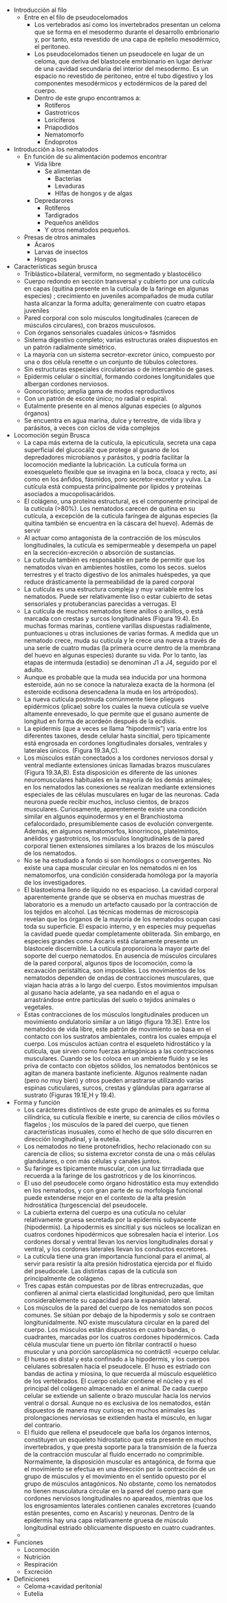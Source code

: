 - Introducción al filo
	- Entre en el filo de pseudocelomados
		- Los vertebrados así como los invertebrados presentan un celoma que se forma en el mesodermo durante el desarrollo embrionario y, por tanto, esta revestido de una capa de epitelio mesodérmico, el peritoneo.
		- Los pseudocelomados tienen un pseudocele en lugar de un celoma, que deriva del blastocele emrbionario en lugar derivar de una cavidad secundaria del interior del mesodermo. Es un espacio no revestido de peritoneo, entre el tubo digestivo y los componentes mesodérmicos y ectodérmicos de la pared del cuerpo.
		- Dentro de este grupo encontramos a:
			- Rotíferos
			- Gastrotricos
			- Loriciferos
			- Priapodidos
			- Nematomorfo
			- Endoprotos
- Introducción a los nematodos
	- En función de su alimentación podemos encontrar
		- Vida libre
			- Se alimentan de 
				- Bacterias
				- Levaduras
				- HIfas de hongos y de algas
		- Depredarores
			- Rotíferos
			- Tardigrados
			- Pequeños anélidos
			- Y otros nematodos pequeños.
	- Presas de otros animales
		- Ácaros 
		- Larvas de insectos
		- Hongos
- Características según brusca
	- Triblástico+bilateral, vermiform, no segmentado y blastocélico
	- Cuerpo redondo en sección transversal y cubierto por una cutícula en capas (quitina presente en la cutícula de la faringe en algunas especies) ; crecimiento en juveniles acompañados de muda cutilar hasta alcanzar la forma adulta; generalmente con cuatro etapas juveniles
	- Pared corporal con solo músculos longitudinales (carecen de músculos circulares), con brazos musculosos.
	- Con órganos sensoriales cuadales únicos→ fásmidos
	- Sistema digestivo completo; varias estructuras orales dispuestos en un patrón radialmente simétrico.
	- La mayoría con un sistema secretor-excretor único, compuesto por una o dos célula renette o un conjunto de túbulos colectores.
	- Sin estructuras especiales circulatorias o de intercambio de gases.
	- Epidermis celular o sincitial, formando cordones longitunidales que albergan cordones nerviosos.
	- Gonocorístico; amplia gama de modos reproductivos
	- Con un patrón de escote único; no radial o espiral.
	- Eutalmente presente en al menos algunas especies (o algunos órganos)
	- Se encuentra en agua marina, dulce y terrestre, de vida libra y parásitos, a veces con ciclos de vida complejos
- Locomoción según Brusca
	- La capa más externa de la cutícula, la epicutícula, secreta una capa superficial del glucocáliz que protege al gusano de los depredadores microbianos y parásitos, y podría facilitar la locomoción mediante la lubricación. La cutícula forma un exoesqueleto flexible que se invagina en la boca, cloaca y recto, así como en los ánfidos, fásmidos, poro secretor-excretor y vulva. La cutícula está compuesta principalmente por lípidos y proteínas asociados a mucopolisacáridos.
	- El colágeno, una proteína estructural, es el componente principal de la cutícula (>80%). Los nematodos carecen de quitina en su cutícula, a excepción de la cutícula faríngea de algunas especies (la quitina también se encuentra en la cáscara del huevo). Además de servir
	- Al actuar como antagonista de la contracción de los músculos longitudinales, la cutícula es semipermeable y desempeña un papel en la secreción-excreción o absorción de sustancias.
	- La cutícula también es responsable en parte de permitir que los nematodos vivan en ambientes hostiles, como los secos. suelos terrestres y el tracto digestivo de los animales huéspedes, ya que reduce drásticamente la permeabilidad de la pared corporal
	- La cutícula es una estructura compleja y muy variable entre los nematodos. Puede ser relativamente liso o estar cubierto de setas sensoriales y protuberancias parecidas a verrugas. El
	- La cutícula de muchos nematodos tiene anillos o anillos, o está marcada con crestas y surcos longitudinales (Figura 19.4). En muchas formas marinas, contiene varillas dispuestas radialmente, puntuaciones u otras inclusiones de varias formas. A medida que un nematodo crece, muda su cutícula y le crece una nueva a través de una serie de cuatro mudas (la primera ocurre dentro de la membrana del huevo en algunas especies) durante su vida. Por lo tanto, las etapas de intermuda (estadio) se denominan J1 a J4, seguido por el adulto.
	- Aunque es probable que la muda sea inducida por una hormona esteroide, aún no se conoce la naturaleza exacta de la hormona (el esteroide ecdisona desencadena la muda en los artrópodos).
	- La nueva cutícula postmuda comúnmente tiene pliegues epidérmicos (plicae) sobre los cuales la nueva cutícula se vuelve altamente enrevesado, lo que permite que el gusano aumente de longitud en forma de acordeón después de la ecdisis.
	- La epidermis (que a veces se llama “hipodermis”) varía entre los diferentes taxones, desde celular hasta sincitial, pero típicamente está engrosada en cordones longitudinales dorsales, ventrales y laterales únicos. (Figura 19.3A,C). 
	- Los músculos están conectados a los cordones nerviosos dorsal y ventral mediante extensiones únicas llamadas brazos musculares (Figura 19.3A,B). Esta disposición es diferente de las uniones neuromusculares habituales en la mayoría de los demás animales; en los nematodos las conexiones se realizan mediante extensiones especiales de las células musculares en lugar de las neuronas. Cada neurona puede recibir muchos, incluso cientos, de brazos musculares. Curiosamente, aparentemente existe una condición similar en algunos equinodermos y en el Branchiostoma cefalocordado, presumiblemente casos de evolución convergente. Además, en algunos nematomorfos, kinorrincos, platelmintos, anélidos y gastrotricos, los músculos longitudinales de la pared corporal tienen extensiones similares a los brazos de los músculos de los nematodos.
	- No se ha estudiado a fondo si son homólogos o convergentes. No existe una capa muscular circular en los nematodos ni en los nematomorfos, una condición considerada homóloga por la mayoría de los investigadores.
	- El blastoeloma lleno de líquido no es espacioso. La cavidad corporal aparentemente grande que se observa en muchas muestras de laboratorio es a menudo un artefacto causado por la contracción de los tejidos en alcohol. Las técnicas modernas de microscopía revelan que los órganos de la mayoría de los nematodos ocupan casi toda su superficie. El espacio interno, y en especies muy pequeñas la cavidad puede quedar completamente obliterada. Sin embargo, en especies grandes como Ascaris está claramente presente un blastocele discernible. La cutícula proporciona la mayor parte del soporte del cuerpo nematodos. En ausencia de músculos circulares de la pared corporal, algunos tipos de locomoción, como la excavación peristáltica, son imposibles. Los movimientos de los nematodos dependen de ondas de contracciones musculares, que viajan hacia atrás a lo largo del cuerpo. Estos movimientos impulsan al gusano hacia adelante, ya sea nadando en el agua o arrastrándose entre partículas del suelo o tejidos animales o vegetales.
	-  Estas contracciones de los músculos longitudinales producen un movimiento ondulatorio similar a un látigo (figura 19.3E). Entre los nematodos de vida libre, este patrón de movimiento se basa en el contacto con los sustratos ambientales, contra los cuales empuja el cuerpo. Los músculos actúan contra el esqueleto hidrostático y la cutícula, que sirven como fuerzas antagónicas a las contracciones musculares. Cuando se los coloca en un ambiente fluido y se les priva de contacto con objetos sólidos, los nematodos bentónicos se agitan de manera bastante ineficiente. Algunos realmente nadan (pero no muy bien) y otros pueden arrastrarse utilizando varias espinas cuticulares, surcos, crestas y glándulas para agarrarse al sustrato (Figuras 19.1E,H y 19.4).
- Forma y función
	- Los carácteres distintivos de este grupo de animales es su forma cilíndrica, su cutícula flexible e inerte, su carencia de cilios móviles o flagelos ; los músculos de la pared del cuerpo, que tienen características inusuales, como el hecho de que sólo discurren en dirección longitudinal, y la eutelia. 
	- Los nematodos no tiene protonefridios, hecho relacionado con su carencia de cilios; su sistema excretor consta de una o más células glandulares, o con más células y canales juntos. 
	- Su faringe es típicamente muscular, con una luz tirrradiada que recuerda a la faringe de los gastrotricos y de los kinorrincos.
	- El uso del pseudocele como órgano hidrostático esta muy extendido en los nematodos, y con gran parte de su morfologia funcional puede extenderse mejor en el contexto de la alta presión hidrostática (turgescencia) del pseudocele.
	- La cubierta externa del cuerpo es una cutícula no celular relativamente gruesa secretada por la epidermis subyacente (hipodermis). La hipodermis es sincitial y sus núcleos se localizan en cuatros cordones hipodérmicos que sobresalen hacia el interior. Los cordones dorsal y ventral llevan los nervios longitudinales dorsal y ventral, y los cordones laterales llevan los conductos excretores.
	- La cutícula tiene una gran importancia funcional para el animal, al servir para resistir la alta presión hidrostatica ejercida por el fluido del pseudocele. Las distintas capas de la cuticula son principalmente de colágeno.
	- Tres capas están compuestas por de libras entrecruzadas, que confieren al animal cierta elasticidad longitunidad, pero que limitan considerablemente su capacidad para la expansión lateral.
	- Los músculos de la pared del cuerpo de los nematodos son pocos comunes. Se sitúan por debajo de la hipodermis y solo se contraen longitunidalmente. NO existe musculatura circular en la pared del cuerpo. Los músculos están dispuestos en cuatro bandas, o cuadrantes, marcadas por los cuatros cordones hipodérmicos. Cada célula muscular tiene un puerto ión fibrilar contractil o hueso muscular y una porción sarcoplásmica no contráctil →cuerpo celular.
	- El hueso es distal y esta confinado a la hipodermis, y los cuerpos celulares sobresalen hacia el pseudocele. El huso es estriado con bandas de actina y miosina, lo que recuerda al músculo esquelético de los vertébrados. El cuerpo celular contiene el núcleo y es el principal del colágeno almacenado en el animal. De cada cuerpo celular se extiende un saliente o brazo muscular hacia los nervios ventral o dorsal. Aunque no es exclusiva de los nematodos, están dispuestos de manera muy curiosa; en muchos animales las prolongaciones nerviosas se extienden hasta el músculo, en lugar del contrario.
	- El fluido que rellena el pseudocele que baña los órganos internos, constituyen un esqueleto hidrostatico que esta presente en muchos invertebrados, y que presta soporte para la transmisión de la fuerza de la contracción muscular al fluido encerrado no comprimible. Normalmente, la disposición muscular es antagónica, de forma que el movimiento se efectua en una dirección por la contracción de un grupo de músculos  y el movimiento en el sentido opuesto por el grupo de músculos antagónicos. No obstante, como los nematodos no tienen musculatura circular en la pared del cuerpo para que cordones nerviosos longitudinales no apareados, mientras que los los engrosamientos laterales contienen canales excretores (cuando están presentes, como en Ascaris) y neuronas. Dentro de la epidermis hay una capa relativamente gruesa de músculo longitudinal estriado oblicuamente dispuesto en cuatro cuadrantes.
	- 
- Funciones
	- Locomoción
	- Nutrición
	- Respiración
	- Excreción 
- Definiciones
	- Celoma→cavidad peritonial
	- Eutelia
